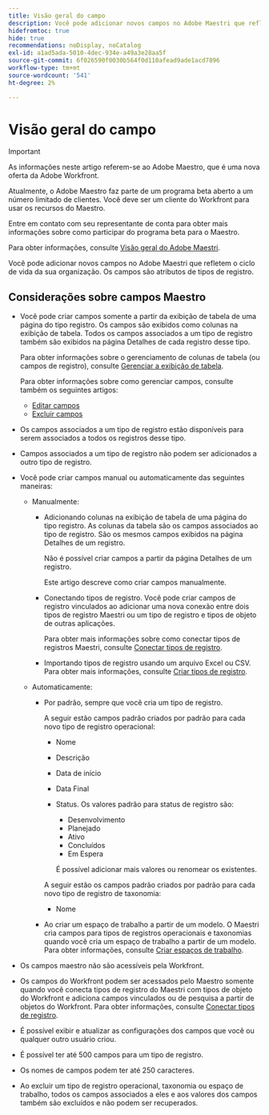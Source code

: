 ```yaml
---
title: Visão geral do campo
description: Você pode adicionar novos campos no Adobe Maestri que refletem o ciclo de vida da sua organização. Os campos são atributos de tipos de registro.
hidefromtoc: true
hide: true
recommendations: noDisplay, noCatalog
exl-id: a1ad5ada-5010-4dec-934e-a49a3e28aa5f
source-git-commit: 6f026590f0030b564f0d110afead9ade1acd7896
workflow-type: tm+mt
source-wordcount: '541'
ht-degree: 2%

---
```


# Visão geral do campo

<!--
title: Field overview
description: You can add new fields in Adobe Maestro that reflect your organization's lifecycle. Fields are attributes of record types. 
hidefromtoc: yes
author: Alina
feature: Work Management (***************WE NEED A NEW ONE HERE***********)
role: User, Admin
hide: yes
-->

<!--update the metadata with real information when making this available in TOC and in the left nav-->

>[!IMPORTANT]
>
>As informações neste artigo referem-se ao Adobe Maestro, que é uma nova oferta da Adobe Workfront.
>
>Atualmente, o Adobe Maestro faz parte de um programa beta aberto a um número limitado de clientes. Você deve ser um cliente do Workfront para usar os recursos do Maestro.
>
>Entre em contato com seu representante de conta para obter mais informações sobre como participar do programa beta para o Maestro.
>
>Para obter informações, consulte [Visão geral do Adobe Maestri](../maestro-overview.md).

Você pode adicionar novos campos no Adobe Maestri que refletem o ciclo de vida da sua organização. Os campos são atributos de tipos de registro.


## Considerações sobre campos Maestro

* Você pode criar campos somente a partir da exibição de tabela de uma página do tipo registro. Os campos são exibidos como colunas na exibição de tabela. Todos os campos associados a um tipo de registro também são exibidos na página Detalhes de cada registro desse tipo.

  Para obter informações sobre o gerenciamento de colunas de tabela (ou campos de registro), consulte [Gerenciar a exibição de tabela](../views/manage-the-table-view.md).

  Para obter informações sobre como gerenciar campos, consulte também os seguintes artigos:

   * [Editar campos](../fields/edit-fields.md)
   * [Excluir campos](../fields/delete-fields.md)

* Os campos associados a um tipo de registro estão disponíveis para serem associados a todos os registros desse tipo. <!--will this change and will the fields be available for other record types, too?! Also, the next bullet might need to change too if this one changes -->

* Campos associados a um tipo de registro não podem ser adicionados a outro tipo de registro. <!-- this will change when they open the Field library tab when creating a field-->

* Você pode criar campos manual ou automaticamente das seguintes maneiras:

   * Manualmente:

      * Adicionando colunas na exibição de tabela de uma página do tipo registro. As colunas da tabela são os campos associados ao tipo de registro. São os mesmos campos exibidos na página Detalhes de um registro.

        Não é possível criar campos a partir da página Detalhes de um registro.

        Este artigo descreve como criar campos manualmente.

      * Conectando tipos de registro. Você pode criar campos de registro vinculados ao adicionar uma nova conexão entre dois tipos de registro Maestri ou um tipo de registro e tipos de objeto de outras aplicações.

        <!--* Importing record types with fields using a CSV or an Excel file. - this is not available yet-->

        Para obter mais informações sobre como conectar tipos de registros Maestri, consulte [Conectar tipos de registro](../architecture/connect-record-types.md).

      * Importando tipos de registro usando um arquivo Excel ou CSV. Para obter mais informações, consulte [Criar tipos de registro](../architecture/create-record-types.md).

   * Automaticamente:

      * Por padrão, sempre que você cria um tipo de registro.

        A seguir estão campos padrão criados por padrão para cada novo tipo de registro operacional:

         * Nome
         * Descrição
         * Data de início
         * Data Final
         * Status. Os valores padrão para status de registro são:
            * Desenvolvimento
            * Planejado
            * Ativo
            * Concluídos
            * Em Espera

           É possível adicionar mais valores ou renomear os existentes.

        A seguir estão os campos padrão criados por padrão para cada novo tipo de registro de taxonomia:

         * Nome <!--will more be added? If not, consider rephrasing this bullet-->

      * Ao criar um espaço de trabalho a partir de um modelo. O Maestri cria campos para tipos de registros operacionais e taxonomias quando você cria um espaço de trabalho a partir de um modelo. Para obter informações, consulte [Criar espaços de trabalho](../architecture/create-workspaces.md).

* Os campos maestro não são acessíveis pela Workfront.

* Os campos do Workfront podem ser acessados pelo Maestro somente quando você conecta tipos de registro do Maestri com tipos de objeto do Workfront e adiciona campos vinculados ou de pesquisa a partir de objetos do Workfront. Para obter informações, consulte [Conectar tipos de registro](../architecture/connect-record-types.md).

* É possível exibir e atualizar as configurações dos campos que você ou qualquer outro usuário criou. <!--this will change with access/ permissions-->

* É possível ter até 500 campos para um tipo de registro.

* Os nomes de campos podem ter até 250 caracteres.

* Ao excluir um tipo de registro operacional, taxonomia ou espaço de trabalho, todos os campos associados a eles e aos valores dos campos também são excluídos e não podem ser recuperados. <!-- this might change with a possible recycle bin solution?!-->
